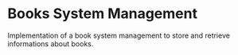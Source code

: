 # Books System Management
Implementation of a book system management to store and retrieve informations about books.
